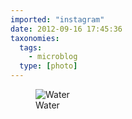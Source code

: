 ```yaml
---
imported: "instagram"
date: 2012-09-16 17:45:36
taxonomies:
  tags:
    - microblog
  type: [photo]
---
```

<figure>
  <img src="/media/images/photos/2012/09/52d06f4b993569da7e3dc0349bd72844.jpg" title="Water"/>
  <figcaption>Water</figcaption>
</figure>

